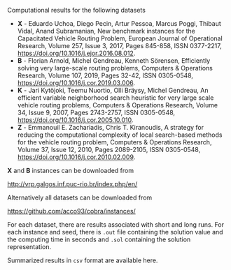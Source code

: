 Computational results for the following datasets
* **X** - Eduardo Uchoa, Diego Pecin, Artur Pessoa, Marcus Poggi, Thibaut Vidal, Anand Subramanian, New benchmark instances for the Capacitated Vehicle Routing Problem, European Journal of Operational Research, Volume 257, Issue 3, 2017, Pages 845-858, ISSN 0377-2217, https://doi.org/10.1016/j.ejor.2016.08.012.
* **B** - Florian Arnold, Michel Gendreau, Kenneth Sörensen, Efficiently solving very large-scale routing problems, Computers & Operations Research, Volume 107, 2019, Pages 32-42, ISSN 0305-0548, https://doi.org/10.1016/j.cor.2019.03.006.
* **K** - Jari Kytöjoki, Teemu Nuortio, Olli Bräysy, Michel Gendreau, An efficient variable neighborhood search heuristic for very large scale vehicle routing problems, Computers & Operations Research, Volume 34, Issue 9, 2007, Pages 2743-2757, ISSN 0305-0548, https://doi.org/10.1016/j.cor.2005.10.010.
* **Z** - Emmanouil E. Zachariadis, Chris T. Kiranoudis, A strategy for reducing the computational complexity of local search-based methods for the vehicle routing problem, Computers & Operations Research, Volume 37, Issue 12, 2010, Pages 2089-2105, ISSN 0305-0548, https://doi.org/10.1016/j.cor.2010.02.009.

**X** and **B** instances can be downloaded from

http://vrp.galgos.inf.puc-rio.br/index.php/en/

Alternatively all datasets can be downloaded from

https://github.com/acco93/cobra/instances/

For each dataset, there are results associated with short and long runs.
For each instance and seed, there is `.out` file containing the solution value and the computing time in seconds and `.sol` containing the solution representation.

Summarized results in `csv` format are available here.
